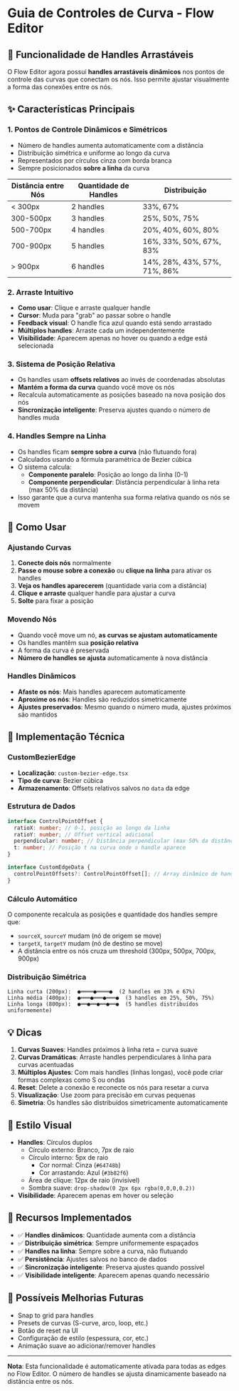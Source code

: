 # Guia de Controles de Curva - Flow Editor

## 📐 Funcionalidade de Handles Arrastáveis

O Flow Editor agora possui **handles arrastáveis dinâmicos** nos pontos de controle das curvas que conectam os nós. Isso permite ajustar visualmente a forma das conexões entre os nós.

## ✨ Características Principais

### 1. **Pontos de Controle Dinâmicos e Simétricos**

- Número de handles aumenta automaticamente com a distância
- Distribuição simétrica e uniforme ao longo da curva
- Representados por círculos cinza com borda branca
- Sempre posicionados **sobre a linha** da curva

| Distância entre Nós | Quantidade de Handles | Distribuição                 |
| ------------------- | --------------------- | ---------------------------- |
| < 300px             | 2 handles             | 33%, 67%                     |
| 300-500px           | 3 handles             | 25%, 50%, 75%                |
| 500-700px           | 4 handles             | 20%, 40%, 60%, 80%           |
| 700-900px           | 5 handles             | 16%, 33%, 50%, 67%, 83%      |
| > 900px             | 6 handles             | 14%, 28%, 43%, 57%, 71%, 86% |

### 2. **Arraste Intuitivo**

- **Como usar**: Clique e arraste qualquer handle
- **Cursor**: Muda para "grab" ao passar sobre o handle
- **Feedback visual**: O handle fica azul quando está sendo arrastado
- **Múltiplos handles**: Arraste cada um independentemente
- **Visibilidade**: Aparecem apenas no hover ou quando a edge está selecionada

### 3. **Sistema de Posição Relativa**

- Os handles usam **offsets relativos** ao invés de coordenadas absolutas
- **Mantém a forma da curva** quando você move os nós
- Recalcula automaticamente as posições baseado na nova posição dos nós
- **Sincronização inteligente**: Preserva ajustes quando o número de handles muda

### 4. **Handles Sempre na Linha**

- Os handles ficam **sempre sobre a curva** (não flutuando fora)
- Calculados usando a fórmula paramétrica de Bezier cúbica
- O sistema calcula:
  - **Componente paralelo**: Posição ao longo da linha (0-1)
  - **Componente perpendicular**: Distância perpendicular à linha reta (max 50% da distância)
- Isso garante que a curva mantenha sua forma relativa quando os nós se movem

## 🎯 Como Usar

### Ajustando Curvas

1. **Conecte dois nós** normalmente
2. **Passe o mouse sobre a conexão** ou **clique na linha** para ativar os handles
3. **Veja os handles aparecerem** (quantidade varia com a distância)
4. **Clique e arraste** qualquer handle para ajustar a curva
5. **Solte** para fixar a posição

### Movendo Nós

- Quando você move um nó, **as curvas se ajustam automaticamente**
- Os handles mantêm sua **posição relativa**
- A forma da curva é preservada
- **Número de handles se ajusta** automaticamente à nova distância

### Handles Dinâmicos

- **Afaste os nós**: Mais handles aparecem automaticamente
- **Aproxime os nós**: Handles são reduzidos simetricamente
- **Ajustes preservados**: Mesmo quando o número muda, ajustes próximos são mantidos

## 🔧 Implementação Técnica

### CustomBezierEdge

- **Localização**: `custom-bezier-edge.tsx`
- **Tipo de curva**: Bezier cúbica
- **Armazenamento**: Offsets relativos salvos no `data` da edge

### Estrutura de Dados

```typescript
interface ControlPointOffset {
  ratioX: number; // 0-1, posição ao longo da linha
  ratioY: number; // Offset vertical adicional
  perpendicular: number; // Distância perpendicular (max 50% da distância)
  t: number; // Posição t na curva onde o handle aparece
}

interface CustomEdgeData {
  controlPointOffsets?: ControlPointOffset[]; // Array dinâmico de handles
}
```

### Cálculo Automático

O componente recalcula as posições e quantidade dos handles sempre que:

- `sourceX`, `sourceY` mudam (nó de origem se move)
- `targetX`, `targetY` mudam (nó de destino se move)
- A distância entre os nós cruza um threshold (300px, 500px, 700px, 900px)

### Distribuição Simétrica

```
Linha curta (200px):  ●════●════●  (2 handles em 33% e 67%)
Linha média (400px):  ●═══●═══●═══●  (3 handles em 25%, 50%, 75%)
Linha longa (800px):  ●══●══●══●══●  (5 handles distribuídos uniformemente)
```

## 💡 Dicas

1. **Curvas Suaves**: Handles próximos à linha reta = curva suave
2. **Curvas Dramáticas**: Arraste handles perpendiculares à linha para curvas acentuadas
3. **Múltiplos Ajustes**: Com mais handles (linhas longas), você pode criar formas complexas como S ou ondas
4. **Reset**: Delete a conexão e reconecte os nós para resetar a curva
5. **Visualização**: Use zoom para precisão em curvas pequenas
6. **Simetria**: Os handles são distribuídos simetricamente automaticamente

## 🎨 Estilo Visual

- **Handles**: Círculos duplos
  - Círculo externo: Branco, 7px de raio
  - Círculo interno: 5px de raio
    - Cor normal: Cinza (`#64748b`)
    - Cor arrastando: Azul (`#3b82f6`)
  - Área de clique: 12px de raio (invisível)
  - Sombra suave: `drop-shadow(0 2px 6px rgba(0,0,0,0.2))`
- **Visibilidade**: Aparecem apenas em hover ou seleção

## 🚀 Recursos Implementados

- ✅ **Handles dinâmicos**: Quantidade aumenta com a distância
- ✅ **Distribuição simétrica**: Sempre uniformemente espaçados
- ✅ **Handles na linha**: Sempre sobre a curva, não flutuando
- ✅ **Persistência**: Ajustes salvos no banco de dados
- ✅ **Sincronização inteligente**: Preserva ajustes quando possível
- ✅ **Visibilidade inteligente**: Aparecem apenas quando necessário

## 🎯 Possíveis Melhorias Futuras

- Snap to grid para handles
- Presets de curvas (S-curve, arco, loop, etc.)
- Botão de reset na UI
- Configuração de estilo (espessura, cor, etc.)
- Animação suave ao adicionar/remover handles

---

**Nota**: Esta funcionalidade é automaticamente ativada para todas as edges no Flow Editor. O número de handles se ajusta dinamicamente baseado na distância entre os nós.
